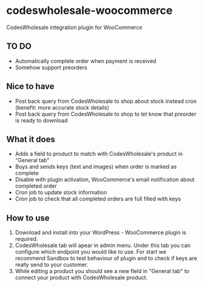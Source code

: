 codeswholesale-woocommerce
==========================

CodesWholesale integration plugin for WooCommerce

TO DO
-----
* Automatically complete order when payment is received
* Somehow support preorders


Nice to have
------------
* Post back query from CodesWholesale to shop about stock instead cron (benefit: more accurate stock details)
* Post back query from CodesWholesale to shop to let know that preorder is ready to download

What it does
------------
* Adds a field to product to match with CodesWholesale's product in "General tab" 
* Buys and sends keys (text and images) when order is marked as complete
* Disable with plugin activation, WooCommerce's email notification about completed order
* Cron job to update stock information
* Cron job to check that all completed orders are full filled with keys


How to use
----------
1. Download and install into your WordPress - WooCommerce plugin is required.
2. CodesWholesale tab will apear in admin menu. Under this tab you can configure which endpoint you would like to use. For start we recommend Sandbox to test behaviour of plugin and to check if keys are really send to your customer.
3. While editing a product you should see a new field in "General tab" to connect your product with CodesWholesale product.
